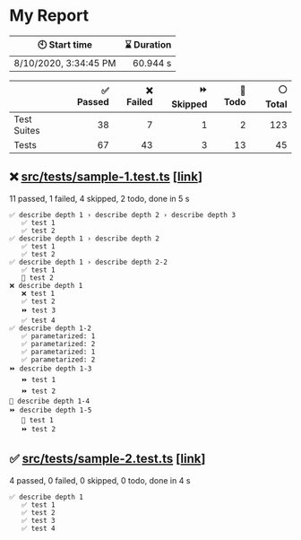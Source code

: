 # My Report

| 🕙 Start time | ⌛ Duration |
| --- | ---: |
| 8/10/2020, 3:34:45 PM | 60.944 s |

| | ✅ Passed | ❌ Failed | ⏩ Skipped | 🚧 Todo | ⚪ Total |
| --- | ---: | ---: | ---: | ---: | ---: |
|Test Suites|38|7|1|2|123|
|Tests|67|43|3|13|45|

## ❌ <a id="file0" href="#file0">src/__tests__/sample-1.test.ts</a> [[link](https://github.com/pecirep/vitest-markdown-reporter/blob/main/src/__tests__/sample-1.test.ts)]

11 passed, 1 failed, 4 skipped, 2 todo, done in 5 s

```
✅ describe depth 1 › describe depth 2 › describe depth 3
   ✅ test 1
   ✅ test 2
✅ describe depth 1 › describe depth 2
   ✅ test 1
   ✅ test 2
✅ describe depth 1 › describe depth 2-2
   ✅ test 1
   🚧 test 2
❌ describe depth 1
   ❌ test 1
   ✅ test 2
   ⏩ test 3
   ✅ test 4
✅ describe depth 1-2
   ✅ parametarized: 1
   ✅ parametarized: 2
   ✅ parametarized: 1
   ✅ parametarized: 2
⏩ describe depth 1-3
   ⏩ test 1
   ⏩ test 2
🚧 describe depth 1-4
⏩ describe depth 1-5
   🚧 test 1
   ⏩ test 2
```

## ✅ <a id="file1" href="#file1">src/__tests__/sample-2.test.ts</a> [[link](https://github.com/pecirep/vitest-markdown-reporter/blob/main/src/__tests__/sample-2.test.ts)]

4 passed, 0 failed, 0 skipped, 0 todo, done in 4 s

```
✅ describe depth 1
   ✅ test 1
   ✅ test 2
   ✅ test 3
   ✅ test 4
```
